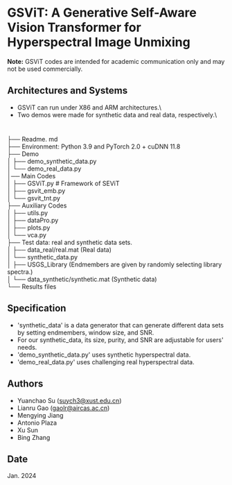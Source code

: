 # GSViT: A Generative Self-Aware Vision Transformer for Hyperspectral Image Unmixing

**Note:** GSViT codes are intended for academic communication only and may not be used commercially.

## Architectures and Systems
* GSViT can run under X86 and ARM architectures.\
* Two demos were made for synthetic data and real data, respectively.\
#
├── Readme. md\
├── Environment: Python 3.9 and PyTorch 2.0 + cuDNN 11.8\
├── Demo\
│   ├── demo_synthetic_data.py\
│   └── demo_real_data.py\
│── Main Codes                      
│   ├── GSViT.py # Framework of SEViT\
│   ├── gsvit_emb.py                  
│   └── gsvit_tnt.py\
├── Auxiliary Codes                      
│   ├── utils.py\
│   ├── dataPro.py  
│   ├── plots.py\
│   └── vca.py\
├── Test data: real and synthetic data sets.\
│   ├── data_real/real.mat (Real data)\
│   └── synthetic_data.py\
│         ├── USGS_Library (Endmembers are given by randomly selecting library spectra.)\
│         └── data_synthetic/synthetic.mat (Synthetic data)\
└── Results files

## Specification
* 'synthetic_data' is a data generator that can generate different data sets by setting endmembers, 
window size, and SNR.
* For our synthetic_data, its size, purity, and SNR are adjustable for users' needs.
* 'demo_synthetic_data.py' uses synthetic hyperspectral data.
* 'demo_real_data.py' uses challenging real hyperspectral data.

## Authors
- Yuanchao Su (suych3@xust.edu.cn)
- Lianru Gao (gaolr@aircas.ac.cn)
- Mengying Jiang
- Antonio Plaza  
- Xu Sun 
- Bing Zhang 

## Date
Jan. 2024

